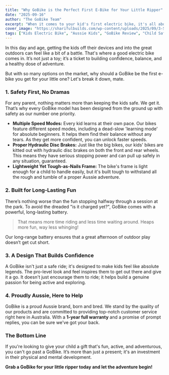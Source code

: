 ```yaml
---
title: "Why GoBike is the Perfect First E-Bike for Your Little Ripper"
date: "2025-09-16"
author: "The GoBike Team"
excerpt: "When it comes to your kid's first electric bike, it's all about three things: safety, durability, and stacks of fun. Here’s the lowdown on how GoBike ticks all the boxes and comes out on top."
cover_image: "https://sharifulbuilds.com/wp-content/uploads/2025/09/3-Static-1x1-1.webp"
tags: ["Kids Electric Bike", "Aussie Kids", "GoBike Review", "Child Safety", "Outdoor Fun"]
---
```


In this day and age, getting the kids off their devices and into the great outdoors can feel like a bit of a battle. That's where a good electric bike comes in. It’s not just a toy; it’s a ticket to building confidence, balance, and a healthy dose of adventure.

But with so many options on the market, why should a GoBike be the first e-bike you get for your little one? Let's break it down, mate.

### 1. Safety First, No Dramas

For any parent, nothing matters more than keeping the kids safe. We get it. That’s why every GoBike model has been designed from the ground up with safety as our number one priority.

*   **Multiple Speed Modes:** Every kid learns at their own pace. Our bikes feature different speed modes, including a dead-slow 'learning mode' for absolute beginners. It helps them find their balance without any tears. As they get more confident, you can unlock faster speeds.
*   **Proper Hydraulic Disc Brakes:** Just like the big bikes, our kids' bikes are kitted out with hydraulic disc brakes on both the front and rear wheels. This means they have serious stopping power and can pull up safely in any situation, guaranteed.
*   **Lightweight Yet Tough-as-Nails Frame:** The bike's frame is light enough for a child to handle easily, but it's built tough to withstand all the rough and tumble of a proper Aussie adventure.

### 2. Built for Long-Lasting Fun

There’s nothing worse than the fun stopping halfway through a session at the park. To avoid the dreaded "is it charged yet?", GoBike comes with a powerful, long-lasting battery.

> That means more time riding and less time waiting around. Heaps more fun, way less whinging!

Our long-range battery ensures that a great afternoon of outdoor play doesn’t get cut short.

### 3. A Design That Builds Confidence

A GoBike isn't just a safe ride; it's designed to make kids feel like absolute legends. The pro-level look and feel inspires them to get out there and give it a go. It doesn't just encourage them to ride; it helps build a genuine passion for being active and exploring.

### 4. Proudly Aussie, Here to Help

GoBike is a proud Aussie brand, born and bred. We stand by the quality of our products and are committed to providing top-notch customer service right here in Australia. With a **1-year full warranty** and a promise of prompt replies, you can be sure we've got your back.

### The Bottom Line

If you're looking to give your child a gift that's fun, active, and adventurous, you can't go past a GoBike. It’s more than just a present; it's an investment in their physical and mental development.

**Grab a GoBike for your little ripper today and let the adventure begin!**